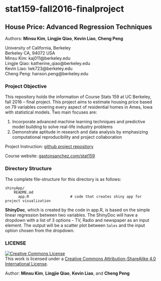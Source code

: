 # stat159-fall2016-finalproject

## House Price: Advanced Regression Techniques

Authors: **Minsu Kim**, **Lingjie Qiao**, **Kevin Liao**, **Cheng Peng**
<div>
University of California, Berkeley </br>
Berkeley CA, 94072 USA </br>
Minsu Kim: kaj011@berkeley.edu </br>
Lingjie Qiao: katherine_qiao@berkeley.edu </br>
Kevin Liao: lwk723@berkeley.edu </br>
Cheng Peng: hanson.peng@berkeley.edu </br>
</div>

### Project Objective
This repository holds the information of Course Stats 159 at UC Berkeley, fall 2016 – final project. This project aims to estimate housing price based on 79 variables covering every aspect of residential homes in Ames, Iowa with statistical models. Two main focuses are:
1. Incorporate advanced machine learning techniques and predictive model building to solve real-life industry problems
2. Demonstrate aptitude in research and data analysis by emphasizing computational reproducibility and project collaboration 

Project Instruction: [github project repository](https://github.com/ucb-stat159/stat159-fall-2016/blob/master/projects/proj03/stat159-final-project.rmd)

Course website: [gastonsanchez.com/stat159](http://gastonsanchez.com/stat159)

### Directory Structure 

The complete file-structure for this directory is as follows:
```
shinyApp/
	README.md
	  app.R                   # code that creates shiny app for project visualization

```
**ShinyDoc**, which is created by the code in app.R, is based on the simple linear regression between two variables. The ShinyDoc will have a dropdown with a list of 3 options - TV, Radio and newspaper as an input element. The output will be a scatter plot between `Sales` and the input option chosen from the dropdown.

### LICENSE

<a rel="license" href="http://creativecommons.org/licenses/by-sa/4.0/"><img alt="Creative Commons License" style="border-width:0" src="https://i.creativecommons.org/l/by-sa/4.0/88x31.png" /></a><br />This work is licensed under a <a rel="license" href="http://creativecommons.org/licenses/by-sa/4.0/">Creative Commons Attribution-ShareAlike 4.0 International License</a>.

Author: **Minsu Kim**, **Lingjie Qiao**, **Kevin Liao**, and **Cheng Peng**





